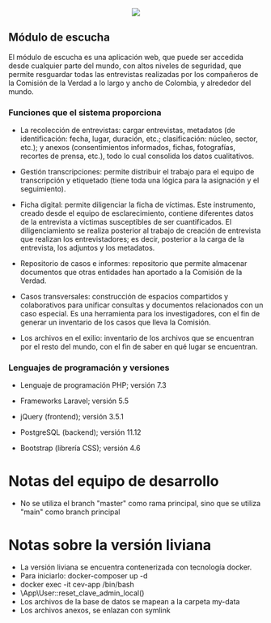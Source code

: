 <p align="center"><img src="https://comisiondelaverdad.co/templates/cev-template/images/logo-cev.svg"></p>


## Módulo de escucha

El módulo de escucha es una aplicación web, que puede ser accedida desde cualquier parte del mundo, con altos niveles de seguridad, que permite resguardar todas las entrevistas realizadas por los compañeros de la Comisión de la Verdad a lo largo y ancho de Colombia, y alrededor del mundo.

### Funciones que el sistema proporciona
- La recolección de entrevistas: cargar entrevistas, metadatos (de identificación: fecha, lugar, duración, etc.; clasificación: núcleo, sector, etc.); y anexos (consentimientos informados, fichas, fotografías, recortes de prensa, etc.), todo lo cual consolida los datos cualitativos.

- Gestión transcripciones: permite distribuir el trabajo para el equipo de transcripción y etiquetado (tiene toda una lógica para la asignación y el seguimiento).

- Ficha digital: permite diligenciar la ficha de víctimas. Este instrumento, creado desde el equipo de esclarecimiento, contiene diferentes datos de la entrevista a víctimas susceptibles de ser cuantificados. El diligenciamiento se realiza posterior al trabajo de creación de entrevista que realizan los entrevistadores; es decir, posterior a la carga de la entrevista, los adjuntos y los metadatos.

- Repositorio de casos e informes: repositorio que permite almacenar documentos que otras entidades han aportado a la Comisión de la Verdad.

- Casos transversales: construcción de espacios compartidos y colaborativos para unificar consultas y documentos relacionados con un caso especial. Es una herramienta para los investigadores, con el fin de generar un inventario de los casos que lleva la Comisión.

- Los archivos en el exilio: inventario de los archivos que se encuentran por el resto del mundo, con el fin de saber en qué lugar se encuentran.


### Lenguajes de programación y versiones

- Lenguaje de programación PHP; versión 7.3

- Frameworks Laravel; versión 5.5

- jQuery (frontend); versión 3.5.1

- PostgreSQL (backend); versión 11.12

- Bootstrap (librería CSS); versión 4.6

# Notas del equipo de desarrollo
- No se utiliza el branch "master" como rama principal, sino que se utiliza "main" como branch principal
# Notas sobre la versión liviana
- La versión liviana se encuentra contenerizada con tecnología docker.  
- Para iniciarlo: docker-composer up -d
- docker exec -it cev-app /bin/bash
- \App\User::reset_clave_admin_local()
- Los archivos de la base de datos se mapean a la carpeta my-data
- Los archivos anexos, se enlazan con symlink 